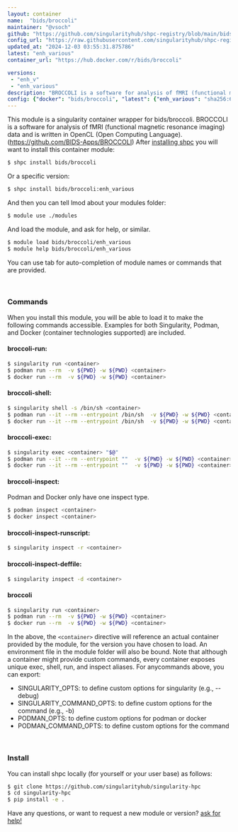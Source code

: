 ```yaml
---
layout: container
name:  "bids/broccoli"
maintainer: "@vsoch"
github: "https://github.com/singularityhub/shpc-registry/blob/main/bids/broccoli/container.yaml"
config_url: "https://raw.githubusercontent.com/singularityhub/shpc-registry/main/bids/broccoli/container.yaml"
updated_at: "2024-12-03 03:55:31.875786"
latest: "enh_various"
container_url: "https://hub.docker.com/r/bids/broccoli"

versions:
 - "enh_v"
 - "enh_various"
description: "BROCCOLI is a software for analysis of fMRI (functional magnetic resonance imaging) data and is written in OpenCL (Open Computing Language).  (https://github.com/BIDS-Apps/BROCCOLI)"
config: {"docker": "bids/broccoli", "latest": {"enh_various": "sha256:64050b22ef4a843a6651b3d782cdf26d7c6e6994ff7994ae9707b7e359ad3602"}, "tags": {"enh_v": "sha256:1ae7cc35e6299fbd6ee020fbe39379d65bc7103b853eae707b8f3f2581c3bee4", "enh_various": "sha256:64050b22ef4a843a6651b3d782cdf26d7c6e6994ff7994ae9707b7e359ad3602"}, "filter": ["enh_v"], "maintainer": "@vsoch", "description": "BROCCOLI is a software for analysis of fMRI (functional magnetic resonance imaging) data and is written in OpenCL (Open Computing Language).  (https://github.com/BIDS-Apps/BROCCOLI)", "url": "https://hub.docker.com/r/bids/broccoli"}
---
```


This module is a singularity container wrapper for bids/broccoli.
BROCCOLI is a software for analysis of fMRI (functional magnetic resonance imaging) data and is written in OpenCL (Open Computing Language).  (https://github.com/BIDS-Apps/BROCCOLI)
After [installing shpc](#install) you will want to install this container module:


```bash
$ shpc install bids/broccoli
```

Or a specific version:

```bash
$ shpc install bids/broccoli:enh_various
```

And then you can tell lmod about your modules folder:

```bash
$ module use ./modules
```

And load the module, and ask for help, or similar.

```bash
$ module load bids/broccoli/enh_various
$ module help bids/broccoli/enh_various
```

You can use tab for auto-completion of module names or commands that are provided.

<br>

### Commands

When you install this module, you will be able to load it to make the following commands accessible.
Examples for both Singularity, Podman, and Docker (container technologies supported) are included.

#### broccoli-run:

```bash
$ singularity run <container>
$ podman run --rm  -v ${PWD} -w ${PWD} <container>
$ docker run --rm  -v ${PWD} -w ${PWD} <container>
```

#### broccoli-shell:

```bash
$ singularity shell -s /bin/sh <container>
$ podman run --it --rm --entrypoint /bin/sh  -v ${PWD} -w ${PWD} <container>
$ docker run --it --rm --entrypoint /bin/sh  -v ${PWD} -w ${PWD} <container>
```

#### broccoli-exec:

```bash
$ singularity exec <container> "$@"
$ podman run --it --rm --entrypoint ""  -v ${PWD} -w ${PWD} <container> "$@"
$ docker run --it --rm --entrypoint ""  -v ${PWD} -w ${PWD} <container> "$@"
```

#### broccoli-inspect:

Podman and Docker only have one inspect type.

```bash
$ podman inspect <container>
$ docker inspect <container>
```

#### broccoli-inspect-runscript:

```bash
$ singularity inspect -r <container>
```

#### broccoli-inspect-deffile:

```bash
$ singularity inspect -d <container>
```



#### broccoli

```bash
$ singularity run <container>
$ podman run --rm  -v ${PWD} -w ${PWD} <container>
$ docker run --rm  -v ${PWD} -w ${PWD} <container>
```


In the above, the `<container>` directive will reference an actual container provided
by the module, for the version you have chosen to load. An environment file in the
module folder will also be bound. Note that although a container
might provide custom commands, every container exposes unique exec, shell, run, and
inspect aliases. For anycommands above, you can export:

 - SINGULARITY_OPTS: to define custom options for singularity (e.g., --debug)
 - SINGULARITY_COMMAND_OPTS: to define custom options for the command (e.g., -b)
 - PODMAN_OPTS: to define custom options for podman or docker
 - PODMAN_COMMAND_OPTS: to define custom options for the command

<br>

### Install

You can install shpc locally (for yourself or your user base) as follows:

```bash
$ git clone https://github.com/singularityhub/singularity-hpc
$ cd singularity-hpc
$ pip install -e .
```

Have any questions, or want to request a new module or version? [ask for help!](https://github.com/singularityhub/singularity-hpc/issues)